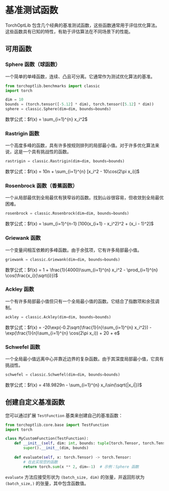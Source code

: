 # 基准测试函数

TorchOptLib 包含几个经典的基准测试函数，这些函数通常用于评估优化算法。这些函数具有已知的特性，有助于评估算法在不同场景下的性能。

## 可用函数

### Sphere 函数（球函数）

一个简单的单峰函数，连续、凸且可分离。它通常作为测试优化算法的基准。

```python
from torchoptlib.benchmarks import classic
import torch

dim = 10
bounds = (torch.tensor([-5.12] * dim), torch.tensor([5.12] * dim))
sphere = classic.Sphere(dim=dim, bounds=bounds)
```

数学公式：$f(x) = \sum_{i=1}^{n} x_i^2$

### Rastrigin 函数

一个高度多峰的函数，具有许多按规则排列的局部最小值。对于许多优化算法来说，这是一个具有挑战性的函数。

```python
rastrigin = classic.Rastrigin(dim=dim, bounds=bounds)
```

数学公式：$f(x) = 10n + \sum_{i=1}^{n} [x_i^2 - 10\cos(2\pi x_i)]$

### Rosenbrock 函数（香蕉函数）

一个从局部最优到全局最优有狭窄谷的函数。找到山谷很容易，但收敛到全局最优困难。

```python
rosenbrock = classic.Rosenbrock(dim=dim, bounds=bounds)
```

数学公式：$f(x) = \sum_{i=1}^{n-1} [100(x_{i+1} - x_i^2)^2 + (x_i - 1)^2]$

### Griewank 函数

一个变量间相互依赖的多峰函数。由于余弦项，它有许多局部最小值。

```python
griewank = classic.Griewank(dim=dim, bounds=bounds)
```

数学公式：$f(x) = 1 + \frac{1}{4000}\sum_{i=1}^{n} x_i^2 - \prod_{i=1}^{n} \cos(\frac{x_i}{\sqrt{i}})$

### Ackley 函数

一个有许多局部最小值但只有一个全局最小值的函数。它结合了指数项和余弦调制。

```python
ackley = classic.Ackley(dim=dim, bounds=bounds)
```

数学公式：$f(x) = -20\exp(-0.2\sqrt{\frac{1}{n}\sum_{i=1}^{n} x_i^2}) - \exp(\frac{1}{n}\sum_{i=1}^{n} \cos(2\pi x_i)) + 20 + e$

### Schwefel 函数

一个全局最小值远离中心并靠近边界的复杂函数。由于其深度局部最小值，它具有挑战性。

```python
schwefel = classic.Schwefel(dim=dim, bounds=bounds)
```

数学公式：$f(x) = 418.9829n - \sum_{i=1}^{n} x_i\sin(\sqrt{|x_i|})$

## 创建自定义基准函数

您可以通过扩展 `TestFunction` 基类来创建自己的基准函数：

```python
from torchoptlib.core.base import TestFunction
import torch

class MyCustomFunction(TestFunction):
    def __init__(self, dim: int, bounds: tuple[torch.Tensor, torch.Tensor]):
        super().__init__(dim, bounds)
    
    def evaluate(self, x: torch.Tensor) -> torch.Tensor:
        # 在此实现您的函数
        return torch.sum(x ** 2, dim=-1)  # 示例：Sphere 函数
```

`evaluate` 方法应接受形状为 `(batch_size, dim)` 的张量，并返回形状为 `(batch_size,)` 的张量，其中包含函数值。
